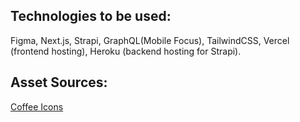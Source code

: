 
## Technologies to be used: 
Figma, Next.js, Strapi, GraphQL(Mobile Focus), TailwindCSS, Vercel (frontend hosting), Heroku (backend hosting for Strapi).

## Asset Sources:
[Coffee Icons](https://www.figma.com/community/file/988557441862958442/Free-Coffee-Types-Icons-Set)


